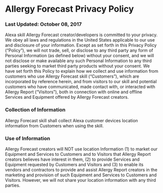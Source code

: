 # Allergy Forecast Privacy Policy

### Last Updated: October 08, 2017

Alexa skill Allergy Forecast creator/developers is committed to your privacy. We obey all laws and regulations in the United States applicable to our use and disclosure of your information. Except as set forth in this Privacy Policy (“Policy”), we will not trade, sell, or disclose to any third party any form of Personal Information (as defined below) without your consent, and we will not disclose or make available any such Personal Information to any third parties seeking to market third party products without your consent. We have set forth this Policy to explain how we collect and use information from customers who use Allergy Forecast skill (“Customers”), which are incorporated by reference herein, and from visitors to our skill and potential customers who have communicated, made contact with, or interacted with Allergy Report (“Visitors”), both in connection with online and offline Services and Equipment offered by Allergy Forecast creators.

### Collection of Information

Allergy Forecast skill shall collect Alexa customer devices location information from Customers when using the skill.

### Use of Information

Allergy Forecast creators will NOT use location Information (1) to market our Equipment and Services to Customers and to Visitors that Allergy Report creators believes have interest in them, (2) to provide Services and Equipment requested by Customers and Visitors and (3) to enable its vendors and contractors to provide and assist Allergy Report creators in the marketing and provision of such Equipment and Services to Customers and Visitors. However, we will not share your location information with any third parties.
